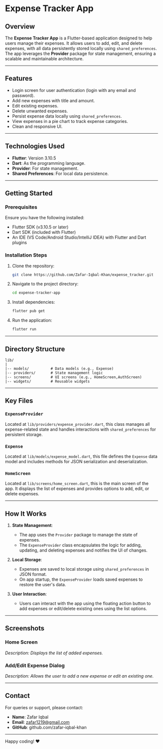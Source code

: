 # Expense Tracker App

## Overview
The **Expense Tracker App** is a Flutter-based application designed to help users manage their expenses. It allows users to add, edit, and delete expenses, with all data persistently stored locally using `shared_preferences`. The app leverages the **Provider** package for state management, ensuring a scalable and maintainable architecture.

---

## Features
- Login screen for user authentication (login with any email and password).
- Add new expenses with title and amount.
- Edit existing expenses.
- Delete unwanted expenses.
- Persist expense data locally using `shared_preferences`.
- View expenses in a pie chart to track expense categories.
- Clean and responsive UI.

---

## Technologies Used
- **Flutter**: Version 3.10.5
- **Dart**: As the programming language.
- **Provider**: For state management.
- **Shared Preferences**: For local data persistence.

---

## Getting Started

### Prerequisites
Ensure you have the following installed:
- Flutter SDK (v3.10.5 or later)
- Dart SDK (included with Flutter)
- An IDE (VS Code/Android Studio/IntelliJ IDEA) with Flutter and Dart plugins

### Installation Steps
1. Clone the repository:
   ```bash
   git clone https://github.com/Zafar-Iqbal-Khan/expense_tracker.git
   ```
2. Navigate to the project directory:
   ```bash
   cd expense-tracker-app
   ```
3. Install dependencies:
   ```bash
   flutter pub get
   ```
4. Run the application:
   ```bash
   flutter run
   ```

---

## Directory Structure
```
lib/
|
|-- models/          # Data models (e.g., Expense)
|-- providers/       # State management logic
|-- screens/         # UI screens (e.g., HomeScreen,AuthScreen)
|-- widgets/         # Reusable widgets
```

---

## Key Files

### `ExpenseProvider`
Located at `lib/providers/expense_provider.dart`, this class manages all expense-related state and handles interactions with `shared_preferences` for persistent storage.

### `Expense`
Located at `lib/models/expense_model.dart`, this file defines the `Expense` data model and includes methods for JSON serialization and deserialization.

### `HomeScreen`
Located at `lib/screens/home_screen.dart`, this is the main screen of the app. It displays the list of expenses and provides options to add, edit, or delete expenses.

---

## How It Works
1. **State Management**:
   - The app uses the `Provider` package to manage the state of expenses.
   - The `ExpenseProvider` class encapsulates the logic for adding, updating, and deleting expenses and notifies the UI of changes.

2. **Local Storage**:
   - Expenses are saved to local storage using `shared_preferences` in JSON format.
   - On app startup, the `ExpenseProvider` loads saved expenses to restore the user's data.

3. **User Interaction**:
   - Users can interact with the app using the floating action button to add expenses or edit/delete existing ones using the list options.

---

## Screenshots
### Home Screen
_Description: Displays the list of added expenses._

### Add/Edit Expense Dialog
_Description: Allows the user to add a new expense or edit an existing one._



---

## Contact
For queries or support, please contact:
- **Name**: Zafar Iqbal
- **Email**: zafar1219@gmail.com
- **GitHub**: github.com/zafar-iqbal-khan

---

Happy coding! ❤️

